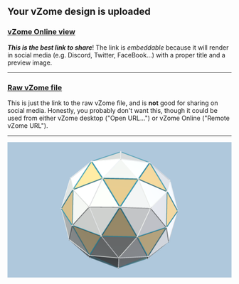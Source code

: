 ## Your vZome design is uploaded

### [vZome Online view][embed]

***This is the best link to share***!  The link is *embeddable* because it will render in social media (e.g. Discord, Twitter, FaceBook...) with a proper title and a preview image.

---

### [Raw vZome file][raw]

This is just the link to the raw vZome file, and is **not** good for
sharing on social media.
Honestly, you probably don't want this, though it could be used from either
vZome desktop ("Open URL...") or vZome Online ("Remote vZome URL").

---

![Image](<Geodesic Approx..png>)


[embed]: <https://vzome.com/app/embed.py?url=https://raw.githubusercontent.com/John-Kostick/vzome-sharing/main/2021/09/16/09-22-32-Geodesic%2BApprox./Geodesic+Approx..vZome>
[raw]: <https://raw.githubusercontent.com/John-Kostick/vzome-sharing/main/2021/09/16/09-22-32-Geodesic+Approx./Geodesic Approx..vZome>
